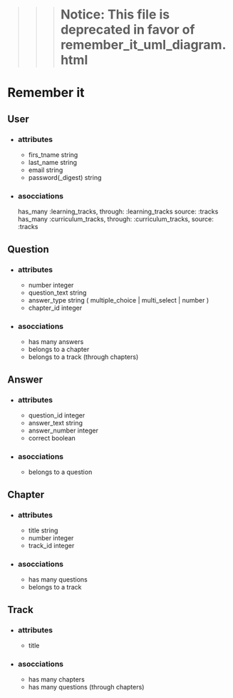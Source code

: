 > > > # Notice: This file is deprecated in favor of remember_it_uml_diagram.html

# Remember it

## User

- ### attributes

  - firs_tname        string
  - last_name         string
  - email             string
  - password(_digest) string

- ### asocciations

  has_many :learning_tracks, through: :learning_tracks source: :tracks
  has_many :curriculum_tracks, through: :curriculum_tracks, source: :tracks

## Question

- ### attributes

  - number        integer
  - question_text string
  - answer_type   string  ( multiple_choice | multi_select | number )
  - chapter_id    integer

- ### asocciations

  - has many answers
  - belongs to a chapter
  - belongs to a track (through chapters)

## Answer

- ### attributes

  - question_id   integer
  - answer_text   string
  - answer_number integer
  - correct       boolean

- ### asocciations

  - belongs to a question

## Chapter

- ### attributes

  - title     string
  - number    integer
  - track_id   integer

- ### asocciations

  - has many questions
  - belongs to a track

## Track

- ### attributes

  - title

- ### asocciations

  - has many chapters
  - has many questions (through chapters)

